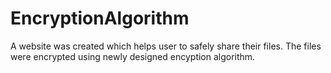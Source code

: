 # EncryptionAlgorithm
A website was created which helps user to safely share their files. The files were encrypted using newly designed encyption algorithm.
